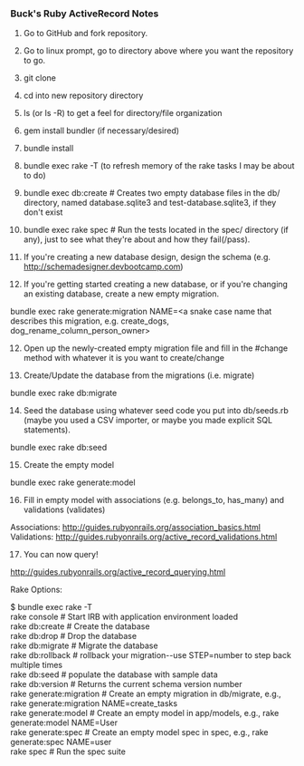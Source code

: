 ### Buck's Ruby ActiveRecord Notes

1. Go to GitHub and fork repository.
2. Go to linux prompt, go to directory above where you want the repository to go.
3. git clone <paste repository fork url>
4. cd into new repository directory
5. ls (or ls -R) to get a feel for directory/file organization
6. gem install bundler (if necessary/desired)
7. bundle install
8. bundle exec rake -T (to refresh memory of the rake tasks I may be about to do)
9. bundle exec db:create # Creates two empty database files in the db/ directory, named database.sqlite3 and test-database.sqlite3, if they don't exist
10. bundle exec rake spec # Run the tests located in the spec/ directory (if any), just to see what they're about and how they fail(/pass).
11. If you're creating a new database design, design the schema (e.g. http://schemadesigner.devbootcamp.com)

11. If you're getting started creating a new database, or if you're changing an existing database, create a new empty migration.
  
  bundle exec rake generate:migration NAME=<a snake case name that describes this migration, e.g. create_dogs, dog_rename_column_person_owner>

12. Open up the newly-created empty migration file and fill in the #change method with whatever it is you want to create/change

13. Create/Update the database from the migrations (i.e. migrate)

  bundle exec rake db:migrate

14. Seed the database using whatever seed code you put into db/seeds.rb (maybe you used a CSV importer, or maybe you made explicit SQL statements).

  bundle exec rake db:seed

15. Create the empty model

  bundle exec rake generate:model

16. Fill in empty model with associations (e.g. belongs_to, has_many) and validations (validates)

  Associations: http://guides.rubyonrails.org/association_basics.html  
  Validations: http://guides.rubyonrails.org/active_record_validations.html

17. You can now query!

  http://guides.rubyonrails.org/active_record_querying.html




Rake Options:

$ bundle exec rake -T  
rake console             # Start IRB with application environment loaded  
rake db:create           # Create the database  
rake db:drop             # Drop the database  
rake db:migrate          # Migrate the database  
rake db:rollback         # rollback your migration--use STEP=number to step back multiple times  
rake db:seed             # populate the database with sample data  
rake db:version          # Returns the current schema version number  
rake generate:migration  # Create an empty migration in db/migrate, e.g., rake generate:migration NAME=create_tasks  
rake generate:model      # Create an empty model in app/models, e.g., rake generate:model NAME=User  
rake generate:spec       # Create an empty model spec in spec, e.g., rake generate:spec NAME=user  
rake spec                # Run the spec suite  
